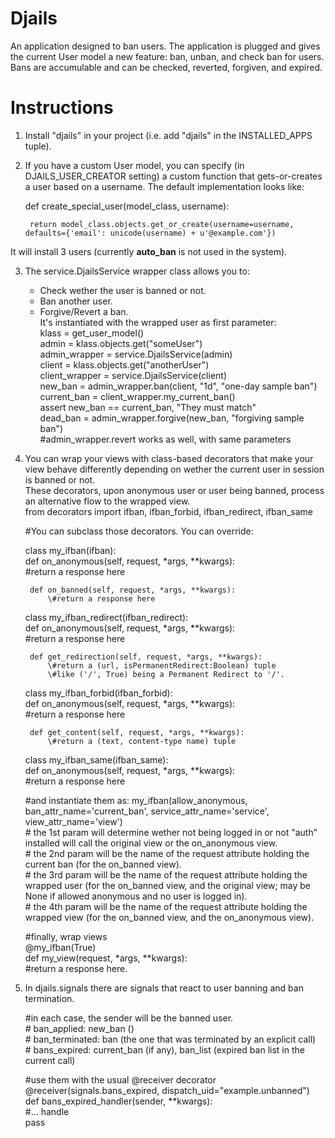 Djails
======

An application designed to ban users. The application is plugged and gives the current User model a new feature: ban, unban, and check ban for users. Bans are accumulable and can be checked, reverted, forgiven, and expired.

Instructions
============

1. Install "djails" in your project (i.e. add "djails" in the INSTALLED_APPS tuple).  
  
2. If you have a custom User model, you can specify (in DJAILS_USER_CREATOR setting) a custom function that gets-or-creates a user based on a username. The default implementation looks like:

    def create_special_user(model_class, username):  
    
        return model_class.objects.get_or_create(username=username, defaults={'email': unicode(username) + u'@example.com'})  

It will install 3 users (currently __auto_ban__ is not used in the system).  
  
3. The service.DjailsService wrapper class allows you to:  
    * Check wether the user is banned or not.  
    * Ban another user.  
    * Forgive/Revert a ban.  
It's instantiated with the wrapped user as first parameter:  
    klass = get_user_model()  
    admin = klass.objects.get("someUser")  
    admin_wrapper = service.DjailsService(admin)  
    client = klass.objects.get("anotherUser")  
    client_wrapper = service.DjailsService(client)  
    new_ban = admin_wrapper.ban(client, "1d", "one-day sample ban")  
    current_ban = client_wrapper.my_current_ban()  
    assert new_ban == current_ban, "They must match"  
    dead_ban = admin_wrapper.forgive(new_ban, "forgiving sample ban")  
    \#admin_wrapper.revert works as well, with same parameters  

4. You can wrap your views with class-based decorators that make your view behave differently depending on wether the current user in session is banned or not.  
These decorators, upon anonymous user or user being banned, process an alternative flow to the wrapped view.  
    from decorators import ifban, ifban_forbid, ifban_redirect, ifban_same  
    
    \#You can subclass those decorators. You can override:  
    
    class my_ifban(ifban):  
        def on_anonymous(self, request, *args, **kwargs):  
            \#return a response here  

        def on_banned(self, request, *args, **kwargs):  
            \#return a response here  
    
    class my_ifban_redirect(ifban_redirect):  
        def on_anonymous(self, request, *args, **kwargs):  
            \#return a response here  
    
        def get_redirection(self, request, *args, **kwargs):  
            \#return a (url, isPermanentRedirect:Boolean) tuple  
            \#like ('/', True) being a Permanent Redirect to '/'.  
    
    class my_ifban_forbid(ifban_forbid):  
        def on_anonymous(self, request, *args, **kwargs):  
            \#return a response here  
    
        def get_content(self, request, *args, **kwargs):  
            \#return a (text, content-type name) tuple  
    
    class my_ifban_same(ifban_same):  
        def on_anonymous(self, request, *args, **kwargs):  
            \#return a response here  
    
    \#and instantiate them as: my_ifban(allow_anonymous, ban_attr_name='current_ban', service_attr_name='service', view_attr_name='view')  
    \#   the 1st param will determine wether not being logged in or not "auth" installed will call the original view or the on_anonymous view.  
    \#   the 2nd param will be the name of the request attribute holding the current ban (for the on_banned view).  
    \#   the 3rd param will be the name of the request attribute holding the wrapped user (for the on_banned view, and the original view; may be None if allowed anonymous and no user is logged in).  
    \#   the 4th param will be the name of the request attribute holding the wrapped view (for the on_banned view, and the on_anonymous view).  
    
    \#finally, wrap views  
    @my_ifban(True)  
    def my_view(request, *args, **kwargs):  
        \#return a response here.  

5. In djails.signals there are signals that react to user banning and ban termination.

    \#in each case, the sender will be the banned user.  
    \#  ban_applied: new_ban ()  
    \#  ban_terminated: ban (the one that was terminated by an explicit call)  
    \#  bans_expired: current_ban (if any), ban_list (expired ban list in the current call)  
    
    \#use them with the usual @receiver decorator  
    @receiver(signals.bans_expired, dispatch_uid="example.unbanned")  
    def bans_expired_handler(sender, **kwargs):  
        \#... handle  
        pass  

